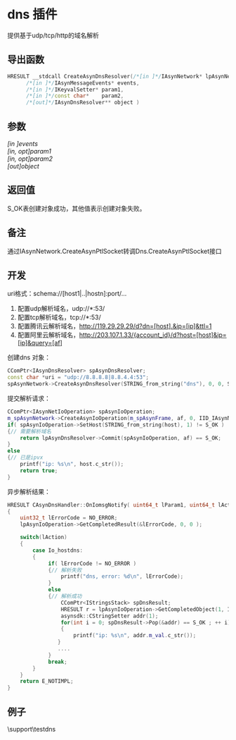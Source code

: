 # dns 插件  

提供基于udp/tcp/http的域名解析  

## 导出函数  
```c++  
HRESULT __stdcall CreateAsynDnsResolver(/*[in ]*/IAsynNetwork* lpAsynNetwork,  
      /*[in ]*/IAsynMessageEvents* events,  
      /*[in ]*/IKeyvalSetter* param1,  
      /*[in ]*/const char*    param2,  
      /*[out]*/IAsynDnsResolver** object )  
```  

## 参数
*[in ]events*  
*[in, opt]param1*  
*[in, opt]param2*  
*[out]object*  

## 返回值
S_OK表创建对象成功，其他值表示创建对象失败。  

## 备注
通过IAsynNetwork.CreateAsynPtlSocket转调Dns.CreateAsynPtlSocket接口  

## 开发  
uri格式：schema://[host1|..|hostn]:port/...  
1. 配置udp解析域名，udp://\*:53/  
2. 配置tcp解析域名，tcp://\*:53/  
3. 配置腾讯云解析域名，http://119.29.29.29/d?dn=[host].&ip=[ip]&ttl=1  
4. 配置阿里云解析域名，http://203.107.1.33/{account_id}/d?host=[host]&ip=[ip]&query=[af]  

创建dns 对象：  
```c++  
CComPtr<IAsynDnsResolver> spAsynDnsResolver;
const char *uri = "udp://8.8.8.8|8.8.4.4:53";
spAsynNetwork->CreateAsynDnsResolver(STRING_from_string("dns"), 0, 0, STRING_from_string(uri), &spAsynDnsResolver);
```  

提交解析请求：  
```c++  
CComPtr<IAsynNetIoOperation> spAsynIoOperation;
m_spAsynNetwork->CreateAsynIoOperation(m_spAsynFrame, af, 0, IID_IAsynNetIoOperation, (void **)&spAsynIoOperation);
if( spAsynIoOperation->SetHost(STRING_from_string(host), 1) != S_OK )
{// 需要解析域名
    return lpAsynDnsResolver->Commit(spAsynIoOperation, af) == S_OK;
}
else
{// 已是ipvx
    printf("ip: %s\n", host.c_str());
    return true;
}
```  

异步解析结果：  
```c++  
HRESULT CAsynDnsHandler::OnIomsgNotify( uint64_t lParam1, uint64_t lAction, IAsynIoOperation *lpAsynIoOperation )
{
    uint32_t lErrorCode = NO_ERROR;
    lpAsynIoOperation->GetCompletedResult(&lErrorCode, 0, 0 );

    switch(lAction)
    {
        case Io_hostdns:
        {
             if( lErrorCode != NO_ERROR )
             {// 解析失败
                 printf("dns, error: %d\n", lErrorCode);
             }
             else
             {// 解析成功
                 CComPtr<IStringsStack> spDnsResult;
                 HRESULT r = lpAsynIoOperation->GetCompletedObject(1, IID_IStringsStack, (void **)&spDnsResult);
                 asynsdk::CStringSetter addr(1);
                 for(int i = 0; spDnsResult->Pop(&addr) == S_OK ; ++ i)
                 {
                     printf("ip: %s\n", addr.m_val.c_str());
                }
                ....
             }
             break;
        }
    }
    return E_NOTIMPL;
}
```  

## 例子  
\support\testdns  